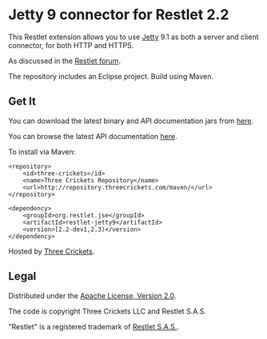 Jetty 9 connector for Restlet 2.2
=================================

This Restlet extension allows you to use [Jetty](http://www.eclipse.org/jetty/) 9.1 as both a
server and client connector, for both HTTP and HTTPS.

As discussed in the [Restlet forum](http://restlet.tigris.org/ds/viewMessage.do?dsForumId=4447&dsMessageId=3067974).

The repository includes an Eclipse project. Build using Maven.

Get It
------

You can download the latest binary and API documentation jars from
[here](http://repository.threecrickets.com/maven/org/restlet/jse/restlet-jetty9/).

You can browse the latest API documentation [here](http://threecrickets.com/api/java/restlet-jetty9/).

To install via Maven:

	<repository>
		<id>three-crickets</id>  
		<name>Three Crickets Repository</name>  
		<url>http://repository.threecrickets.com/maven/</url>  
	</repository>
	
	<dependency>
		<groupId>org.restlet.jse</groupId>
		<artifactId>restlet-jetty9</artifactId>
		<version>[2.2-dev1,2.3)</version>
	</dependency>

Hosted by [Three Crickets](http://threecrickets.com/).

Legal
-----

Distributed under the [Apache License, Version 2.0](http://www.apache.org/licenses/LICENSE-2.0.html).

The code is copyright Three Crickets LLC and Restlet S.A.S.

"Restlet" is a registered trademark of [Restlet S.A.S.](http://restlet.org/download/legal).
